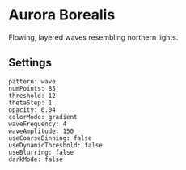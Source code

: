 # Aurora Borealis

Flowing, layered waves resembling northern lights.

## Settings

```
pattern: wave
numPoints: 85
threshold: 12
thetaStep: 1
opacity: 0.04
colorMode: gradient
waveFrequency: 4
waveAmplitude: 150
useCoarseBinning: false
useDynamicThreshold: false
useBlurring: false
darkMode: false
```
